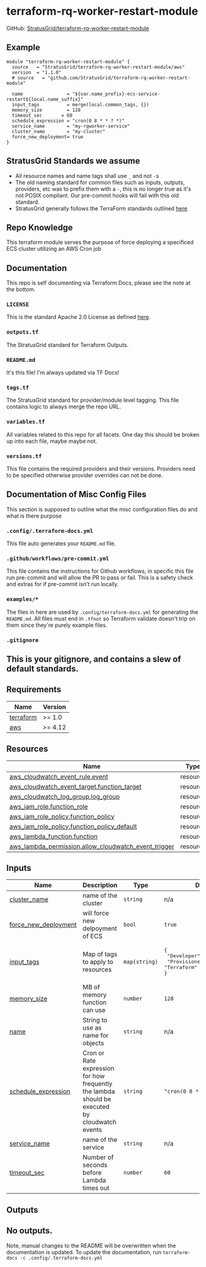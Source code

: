 <!-- BEGIN_TF_DOCS -->
# terraform-rq-worker-restart-module
GitHub: [StratusGrid/terraform-rq-worker-restart-module](https://github.com/StratusGrid/terraform-rq-worker-restart-module)
## Example
```hcl
module "terraform-rq-worker-restart-module" {
  source   = "StratusGrid/terraform-rq-worker-restart-module/aws"
  version  = "1.1.0"
  # source   = "github.com/StratusGrid/terraform-rq-worker-restart-module"

  name                = "${var.name_prefix}-ecs-service-restart${local.name_suffix}"
  input_tags          = merge(local.common_tags, {})
  memory_size         = 128
  timeout_sec       = 60
  schedule_expression = "cron(0 8 * * ? *)"
  service_name        = "my-rqworker-service"
  cluster_name        = "my-cluster"
  force_new_deployment= true
}
```
## StratusGrid Standards we assume
- All resource names and name tags shall use `_` and not `-`s
- The old naming standard for common files such as inputs, outputs, providers, etc was to prefix them with a `-`, this is no longer true as it's not POSIX compliant. Our pre-commit hooks will fail with this old standard.
- StratusGrid generally follows the TerraForm standards outlined [here](https://www.terraform-best-practices.com/naming)
## Repo Knowledge
This terraform module serves the purpose of force deploying a specificed ECS cluster utilizing an AWS Cron job
## Documentation
This repo is self documenting via Terraform Docs, please see the note at the bottom.
### `LICENSE`
This is the standard Apache 2.0 License as defined [here](https://stratusgrid.atlassian.net/wiki/spaces/TK/pages/2121728017/StratusGrid+Terraform+Module+Requirements).
### `outputs.tf`
The StratusGrid standard for Terraform Outputs.
### `README.md`
It's this file! I'm always updated via TF Docs!
### `tags.tf`
The StratusGrid standard for provider/module level tagging. This file contains logic to always merge the repo URL.
### `variables.tf`
All variables related to this repo for all facets.
One day this should be broken up into each file, maybe maybe not.
### `versions.tf`
This file contains the required providers and their versions. Providers need to be specified otherwise provider overrides can not be done.
## Documentation of Misc Config Files
This section is supposed to outline what the misc configuration files do and what is there purpose
### `.config/.terraform-docs.yml`
This file auto generates your `README.md` file.
### `.github/workflows/pre-commit.yml`
This file contains the instructions for Github workflows, in specific this file run pre-commit and will allow the PR to pass or fail. This is a safety check and extras for if pre-commit isn't run locally.
### `examples/*`
The files in here are used by `.config/terraform-docs.yml` for generating the `README.md`. All files must end in `.tfnot` so Terraform validate doesn't trip on them since they're purely example files.
### `.gitignore`
This is your gitignore, and contains a slew of default standards.
---
## Requirements

| Name | Version |
|------|---------|
| <a name="requirement_terraform"></a> [terraform](#requirement\_terraform) | >= 1.0 |
| <a name="requirement_aws"></a> [aws](#requirement\_aws) | >= 4.12 |
## Resources

| Name | Type |
|------|------|
| [aws_cloudwatch_event_rule.event](https://registry.terraform.io/providers/hashicorp/aws/latest/docs/resources/cloudwatch_event_rule) | resource |
| [aws_cloudwatch_event_target.function_target](https://registry.terraform.io/providers/hashicorp/aws/latest/docs/resources/cloudwatch_event_target) | resource |
| [aws_cloudwatch_log_group.log_group](https://registry.terraform.io/providers/hashicorp/aws/latest/docs/resources/cloudwatch_log_group) | resource |
| [aws_iam_role.function_role](https://registry.terraform.io/providers/hashicorp/aws/latest/docs/resources/iam_role) | resource |
| [aws_iam_role_policy.function_policy](https://registry.terraform.io/providers/hashicorp/aws/latest/docs/resources/iam_role_policy) | resource |
| [aws_iam_role_policy.function_policy_default](https://registry.terraform.io/providers/hashicorp/aws/latest/docs/resources/iam_role_policy) | resource |
| [aws_lambda_function.function](https://registry.terraform.io/providers/hashicorp/aws/latest/docs/resources/lambda_function) | resource |
| [aws_lambda_permission.allow_cloudwatch_event_trigger](https://registry.terraform.io/providers/hashicorp/aws/latest/docs/resources/lambda_permission) | resource |
## Inputs

| Name | Description | Type | Default | Required |
|------|-------------|------|---------|:--------:|
| <a name="input_cluster_name"></a> [cluster\_name](#input\_cluster\_name) | name of the cluster | `string` | n/a | yes |
| <a name="input_force_new_deployment"></a> [force\_new\_deployment](#input\_force\_new\_deployment) | will force new delpoyment of ECS | `bool` | `true` | no |
| <a name="input_input_tags"></a> [input\_tags](#input\_input\_tags) | Map of tags to apply to resources | `map(string)` | <pre>{<br>  "Developer": "StratusGrid",<br>  "Provisioner": "Terraform"<br>}</pre> | no |
| <a name="input_memory_size"></a> [memory\_size](#input\_memory\_size) | MB of memory function can use | `number` | `128` | no |
| <a name="input_name"></a> [name](#input\_name) | String to use as name for objects | `string` | n/a | yes |
| <a name="input_schedule_expression"></a> [schedule\_expression](#input\_schedule\_expression) | Cron or Rate expression for how frequently the lambda should be executed by cloudwatch events | `string` | `"cron(0 8 * * ? *)"` | no |
| <a name="input_service_name"></a> [service\_name](#input\_service\_name) | name of the service | `string` | n/a | yes |
| <a name="input_timeout_sec"></a> [timeout\_sec](#input\_timeout\_sec) | Number of seconds before Lambda times out | `number` | `60` | no |
## Outputs

No outputs.
---
Note, manual changes to the README will be overwritten when the documentation is updated. To update the documentation, run `terraform-docs -c .config/.terraform-docs.yml`
<!-- END_TF_DOCS -->